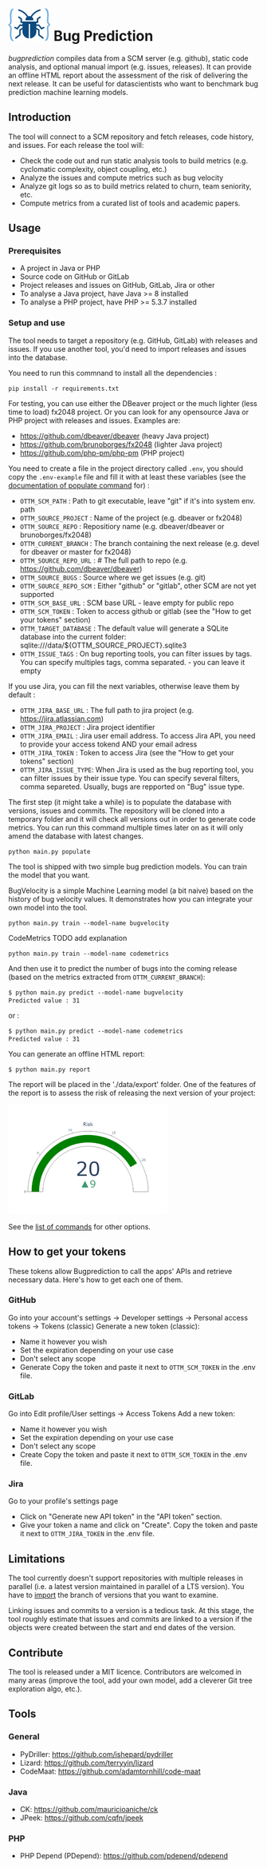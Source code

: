 # ![logo](https://raw.githubusercontent.com/optittm/bugprediction/main/logo.png) Bug Prediction

*bugprediction* compiles data from a SCM server (e.g. github), static code analysis, and optional manual import (e.g. issues, releases). It can provide an offline HTML report about the assessment of the risk of delivering the next release. It can be useful for datascientists who want to benchmark bug prediction machine learning models.

## Introduction

The tool will connect to a SCM repository and fetch releases, code history, and issues.
For each release the tool will:
 - Check the code out and run static analysis tools to build metrics (e.g. cyclomatic complexity, object coupling, etc.)
 - Analyze the issues and compute metrics such as bug velocity
 - Analyze git logs so as to build metrics related to churn, team seniority, etc.
 - Compute metrics from a curated list of tools and academic papers.

## Usage

### Prerequisites

- A project in Java or PHP
- Source code on GitHub or GitLab
- Project releases and issues on GitHub, GitLab, Jira or other
- To analyse a Java project, have Java >= 8 installed
- To analyse a PHP project, have PHP >= 5.3.7 installed

### Setup and use

The tool needs to target a repository (e.g. GitHub, GitLab) with releases and issues. If you use another tool, you'd need to import releases and issues into the database.

You need to run this commnand to install all the dependencies :
    
    pip install -r requirements.txt


For testing, you can use either the DBeaver project or the much lighter (less time to load) fx2048 project.
Or you can look for any opensource Java or PHP project with releases and issues.
Examples are:
- https://github.com/dbeaver/dbeaver (heavy Java project)
- https://github.com/brunoborges/fx2048 (lighter Java project)
- https://github.com/php-pm/php-pm (PHP project)

You need to create a file in the project directory called ```.env```, you should copy the ```.env-example``` file and fill it with at least these variables (see the [documentation of populate command](./docs/commands.md) for) :

 - ```OTTM_SCM_PATH``` : Path to git executable, leave "git" if it's into system env. path
 - ```OTTM_SOURCE_PROJECT``` : Name of the project (e.g. dbeaver or fx2048)
 - ```OTTM_SOURCE_REPO``` : Repositiory name (e.g. dbeaver/dbeaver or brunoborges/fx2048)
 - ```OTTM_CURRENT_BRANCH``` :  The branch containing the next release (e.g. devel for dbeaver or master for fx2048)
 - ```OTTM_SOURCE_REPO_URL``` : # The full path to repo (e.g. https://github.com/dbeaver/dbeaver)
 - ```OTTM_SOURCE_BUGS``` : Source where we get issues (e.g. git)
 - ```OTTM_SOURCE_REPO_SCM``` : Either "github" or "gitlab", other SCM are not yet supported
 - ```OTTM_SCM_BASE_URL``` : SCM base URL - leave empty for public repo
 - ```OTTM_SCM_TOKEN``` : Token to access github or gitlab (see the "How to get your tokens" section)
 -  ```OTTM_TARGET_DATABASE``` : The default value will generate a SQLite database into the current folder: sqlite:///data/${OTTM_SOURCE_PROJECT}.sqlite3
 - ```OTTM_ISSUE_TAGS``` : On bug reporting tools, you can filter issues by tags. You can specify multiples tags, comma separated. - you can leave it empty

If you use Jira, you can fill the next variables, otherwise leave them by default :

 - ```OTTM_JIRA_BASE_URL``` : The full path to jira project (e.g. https://jira.atlassian.com)
 - ```OTTM_JIRA_PROJECT``` :  Jira project identifier
 - ```OTTM_JIRA_EMAIL``` : Jira user email address. To access Jira API, you need to provide your access tokend AND your email adress
 - ```OTTM_JIRA_TOKEN``` : Token to access Jira (see the "How to get your tokens" section)
 - ```OTTM_JIRA_ISSUE_TYPE```: When Jira is used as the bug reporting tool, you can filter issues by their issue type. You can specify several filters, comma separeted. Usually, bugs are repported on "Bug" issue type.
 
 The first step (it might take a while) is to populate the database with versions, issues and commits. The repository will be cloned into a temporary folder and it will check all versions out in order to generate code metrics. You can run this command multiple times later on as it will only amend the database with latest changes.

    python main.py populate

The tool is shipped with two simple bug prediction models. You can train the model that you want.

BugVelocity is a simple Machine Learning model (a bit naive) based on the history of bug velocity values. It demonstrates how you can integrate your own model into the tool.

    python main.py train --model-name bugvelocity

CodeMetrics TODO add explanation

    python main.py train --model-name codemetrics
    
And then use it to predict the number of bugs into the coming release (based on the metrics extracted from ```OTTM_CURRENT_BRANCH```):

    $ python main.py predict --model-name bugvelocity
    Predicted value : 31
or :

    $ python main.py predict --model-name codemetrics
    Predicted value : 31

You can generate an offline HTML report:

    $ python main.py report 
The report will be placed in the './data/export' folder.
One of the features of the report is to assess the risk of releasing the next version of your project:

![risk assessment gauge](https://raw.githubusercontent.com/optittm/bugprediction/main/docs/images/gauge_risk.png)

See the [list of commands](./docs/commands.md) for other options.

## How to get your tokens

These tokens allow Bugprediction to call the apps' APIs and retrieve necessary data. Here's how to get each one of them.
### GitHub
Go into your account's settings -> Developer settings -> Personal access tokens -> Tokens (classic)
Generate a new token (classic):
- Name it however you wish
- Set the expiration depending on your use case
- Don't select any scope
- Generate
Copy the token and paste it next to ```OTTM_SCM_TOKEN``` in the .env file.

### GitLab
Go into Edit profile/User settings -> Access Tokens
Add a new token:
- Name it however you wish
- Set the expiration depending on your use case
- Don't select any scope
- Create
Copy the token and paste it next to ```OTTM_SCM_TOKEN``` in the .env file.

### Jira
Go to your profile's settings page
- Click on "Generate new API token" in the "API token" section.
- Give your token a name and click on "Create".
Copy the token and paste it next to ```OTTM_JIRA_TOKEN``` in the .env file.

## Limitations

The tool currently doesn't support repositories with multiple releases in parallel (i.e. a latest version maintained in parallel of a LTS version). You have to [import](./docs/import.md) the branch of versions that you want to examine.

Linking issues and commits to a version is a tedious task. At this stage, the tool roughly estimate that issues and commits are linked to a version if the objects were created between the start and end dates of the version. 

## Contribute

The tool is released under a MIT licence. Contributors are welcomed in many areas (improve the tool, add your own model, add a cleverer Git tree exploration algo, etc.).
## Tools

### General

 - PyDriller: https://github.com/ishepard/pydriller
 - Lizard: https://github.com/terryyin/lizard
 - CodeMaat: https://github.com/adamtornhill/code-maat

### Java

 - CK: https://github.com/mauricioaniche/ck
 - JPeek: https://github.com/cqfn/jpeek

### PHP

 - PHP Depend (PDepend): https://github.com/pdepend/pdepend